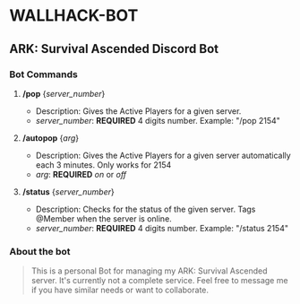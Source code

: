 # WALLHACK-BOT

## ARK: Survival Ascended Discord Bot

### Bot Commands

1. **/pop** {_server_number_}
    * Description: Gives the Active Players for a given server.
    * _server_number_: **REQUIRED** 4 digits number. Example: "/pop 2154"

2. **/autopop** {_arg_}
    * Description: Gives the Active Players for a given server automatically each 3 minutes. Only works for 2154
    * _arg_: **REQUIRED** _on_ or _off_

3. **/status** {_server_number_}
    * Description: Checks for the status of the given server. Tags @Member when the server is online.
    * _server_number_: **REQUIRED** 4 digits number. Example: "/status 2154"

### About the bot

> This is a personal Bot for managing my ARK: Survival Ascended server. It's currently not a complete service. Feel free to message me if you have similar needs or want to collaborate.
